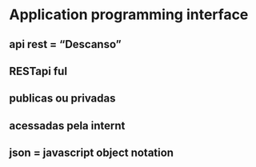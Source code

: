 
# Application programming interface

## api rest = “Descanso”
## RESTapi ful
## publicas ou privadas
## acessadas pela internt
## json = javascript object notation